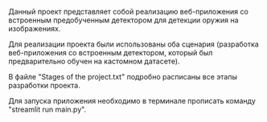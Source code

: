 Данный проект представляет собой реализацию веб-приложения со встроенным предобученным детектором для детекции оружия на изображениях.

Для реализации проекта были использованы оба сценария (разработка веб-приложения со встроенным детектором, который был предварительно обучен на кастомном датасете).

В файле "Stages of the project.txt" подробно расписаны все этапы разработки проекта.

Для запуска приложения необходимо в терминале прописать команду "streamlit run main.py".
